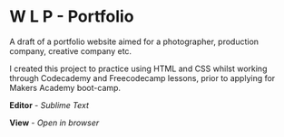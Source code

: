 # W L P - Portfolio

A draft of a portfolio website aimed for a photographer, production company, creative company etc.

I created this project to practice using HTML and CSS whilst working through Codecademy and Freecodecamp lessons, prior to applying for Makers Academy boot-camp. 

**Editor** - *Sublime Text*


**View** - *Open in browser*